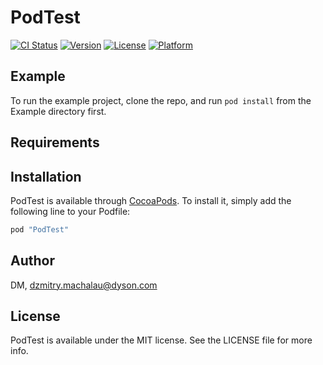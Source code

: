 # PodTest

[![CI Status](http://img.shields.io/travis/DM/PodTest.svg?style=flat)](https://travis-ci.org/DM/PodTest)
[![Version](https://img.shields.io/cocoapods/v/PodTest.svg?style=flat)](http://cocoapods.org/pods/PodTest)
[![License](https://img.shields.io/cocoapods/l/PodTest.svg?style=flat)](http://cocoapods.org/pods/PodTest)
[![Platform](https://img.shields.io/cocoapods/p/PodTest.svg?style=flat)](http://cocoapods.org/pods/PodTest)

## Example

To run the example project, clone the repo, and run `pod install` from the Example directory first.

## Requirements

## Installation

PodTest is available through [CocoaPods](http://cocoapods.org). To install
it, simply add the following line to your Podfile:

```ruby
pod "PodTest"
```

## Author

DM, dzmitry.machalau@dyson.com

## License

PodTest is available under the MIT license. See the LICENSE file for more info.
